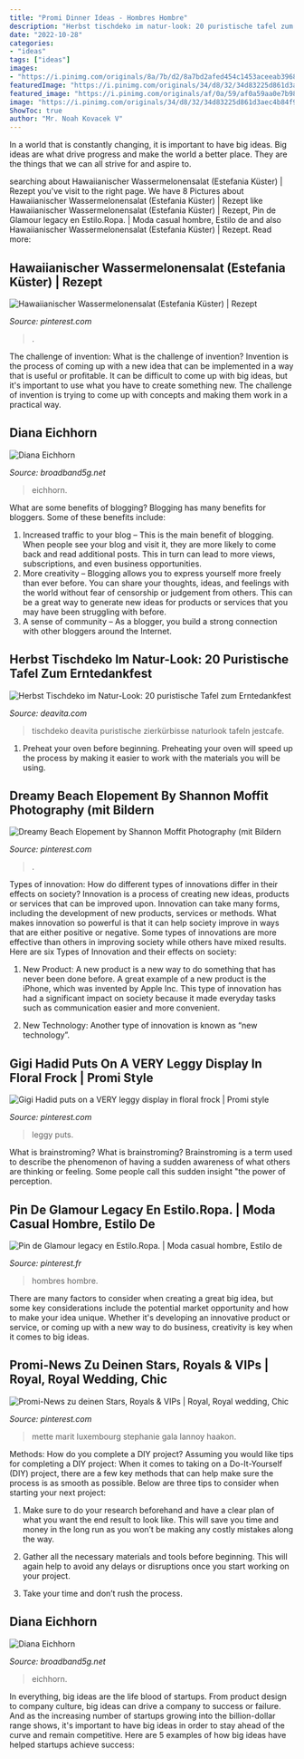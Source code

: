 ```yaml
---
title: "Promi Dinner Ideas - Hombres Hombre"
description: "Herbst tischdeko im natur-look: 20 puristische tafel zum erntedankfest"
date: "2022-10-28"
categories:
- "ideas"
tags: ["ideas"]
images:
- "https://i.pinimg.com/originals/8a/7b/d2/8a7bd2afed454c1453aceeab39682c9c.jpg"
featuredImage: "https://i.pinimg.com/originals/34/d8/32/34d83225d861d3aec4b84f922bd8d7e0.jpg"
featured_image: "https://i.pinimg.com/originals/af/0a/59/af0a59aa0e7b9862aafd59d24abb1e92.jpg"
image: "https://i.pinimg.com/originals/34/d8/32/34d83225d861d3aec4b84f922bd8d7e0.jpg"
ShowToc: true
author: "Mr. Noah Kovacek V"
---
```



In a world that is constantly changing, it is important to have big ideas. Big ideas are what drive progress and make the world a better place. They are the things that we can all strive for and aspire to.

	

		
searching about Hawaiianischer Wassermelonensalat (Estefania Küster) | Rezept you've visit to the right page. We have 8 Pictures about Hawaiianischer Wassermelonensalat (Estefania Küster) | Rezept like Hawaiianischer Wassermelonensalat (Estefania Küster) | Rezept, Pin de Glamour legacy en Estilo.Ropa. | Moda casual hombre, Estilo de and also Hawaiianischer Wassermelonensalat (Estefania Küster) | Rezept. Read more:
		
    
## Hawaiianischer Wassermelonensalat (Estefania Küster) | Rezept

<img loading=lazy src="https://i.pinimg.com/originals/34/d8/32/34d83225d861d3aec4b84f922bd8d7e0.jpg" onerror="this.onerror=null;this.src='https://tse2.mm.bing.net/th?id=OIP.BtNldRRnLGFshxIghnnZTgAAAA&amp;pid=15.1';" alt="Hawaiianischer Wassermelonensalat (Estefania Küster) | Rezept">

_Source: pinterest.com_

>. 

	

The challenge of invention: What is the challenge of invention?
Invention is the process of coming up with a new idea that can be implemented in a way that is useful or profitable. It can be difficult to come up with big ideas, but it's important to use what you have to create something new. The challenge of invention is trying to come up with concepts and making them work in a practical way.

    
## Diana Eichhorn

<img loading=lazy src="https://i.pinimg.com/originals/4e/ab/c1/4eabc1b8079b2bb049d392a75edc3e4e.jpg" onerror="this.onerror=null;this.src='https://tse1.mm.bing.net/th?id=OIP.4hWRSSLmbVa0qs_i3tA4fAHaND&amp;pid=15.1';" alt="Diana Eichhorn">

_Source: broadband5g.net_

>eichhorn. 

	

What are some benefits of blogging?
Blogging has many benefits for bloggers. Some of these benefits include: 
1. Increased traffic to your blog – This is the main benefit of blogging. When people see your blog and visit it, they are more likely to come back and read additional posts. This in turn can lead to more views, subscriptions, and even business opportunities. 
2. More creativity – Blogging allows you to express yourself more freely than ever before. You can share your thoughts, ideas, and feelings with the world without fear of censorship or judgement from others. This can be a great way to generate new ideas for products or services that you may have been struggling with before. 
3. A sense of community – As a blogger, you build a strong connection with other bloggers around the Internet.

    
## Herbst Tischdeko Im Natur-Look: 20 Puristische Tafel Zum Erntedankfest

<img loading=lazy src="https://deavita.com/wp-content/uploads/2018/08/Herbst-Tischdeko-Natur-Zierkürbisse-Granatapfel-weiße-Kerzen.jpg" onerror="this.onerror=null;this.src='https://tse4.mm.bing.net/th?id=OIP.no8AeSU1RZ0XNxKWwLc7HwHaE8&amp;pid=15.1';" alt="Herbst Tischdeko im Natur-Look: 20 puristische Tafel zum Erntedankfest">

_Source: deavita.com_

>tischdeko deavita puristische zierkürbisse naturlook tafeln jestcafe. 

	

1. Preheat your oven before beginning. Preheating your oven will speed up the process by making it easier to work with the materials you will be using.

    
## Dreamy Beach Elopement By Shannon Moffit Photography (mit Bildern

<img loading=lazy src="https://i.pinimg.com/736x/20/f3/31/20f3315d75cdefbe89a6accb715553d2--beach-elopement-photography-ideas.jpg" onerror="this.onerror=null;this.src='https://tse2.mm.bing.net/th?id=OIP.d8eMnxnvSLqkFZzZj6HK2gHaKE&amp;pid=15.1';" alt="Dreamy Beach Elopement by Shannon Moffit Photography (mit Bildern">

_Source: pinterest.com_

>. 

	

Types of innovation: How do different types of innovations differ in their effects on society?
Innovation is a process of creating new ideas, products or services that can be improved upon. Innovation can take many forms, including the development of new products, services or methods. What makes innovation so powerful is that it can help society improve in ways that are either positive or negative. Some types of innovations are more effective than others in improving society while others have mixed results. Here are six Types of Innovation and their effects on society: 
1) New Product: A new product is a new way to do something that has never been done before. A great example of a new product is the iPhone, which was invented by Apple Inc. This type of innovation has had a significant impact on society because it made everyday tasks such as communication easier and more convenient. 

2) New Technology: Another type of innovation is known as “new technology”.

    
## Gigi Hadid Puts On A VERY Leggy Display In Floral Frock | Promi Style

<img loading=lazy src="https://i.pinimg.com/originals/af/0a/59/af0a59aa0e7b9862aafd59d24abb1e92.jpg" onerror="this.onerror=null;this.src='https://tse3.mm.bing.net/th?id=OIP.VDuTe9ceWu3Od7cEALphQQHaKO&amp;pid=15.1';" alt="Gigi Hadid puts on a VERY leggy display in floral frock | Promi style">

_Source: pinterest.com_

>leggy puts. 

	

What is brainstroming?
What is brainstroming? Brainstroming is a term used to describe the phenomenon of having a sudden awareness of what others are thinking or feeling. Some people call this sudden insight "the power of perception.

    
## Pin De Glamour Legacy En Estilo.Ropa. | Moda Casual Hombre, Estilo De

<img loading=lazy src="https://i.pinimg.com/originals/e3/e7/6b/e3e76b1dcfa4bb9fd68ef804915d8547.jpg" onerror="this.onerror=null;this.src='https://tse3.mm.bing.net/th?id=OIP.GbweVELaVUkGxsp06LgXEAHaNK&amp;pid=15.1';" alt="Pin de Glamour legacy en Estilo.Ropa. | Moda casual hombre, Estilo de">

_Source: pinterest.fr_

>hombres hombre. 

	

There are many factors to consider when creating a great big idea, but some key considerations include the potential market opportunity and how to make your idea unique. Whether it's developing an innovative product or service, or coming up with a new way to do business, creativity is key when it comes to big ideas.

    
## Promi-News Zu Deinen Stars, Royals &amp; VIPs | Royal, Royal Wedding, Chic

<img loading=lazy src="https://i.pinimg.com/originals/8a/7b/d2/8a7bd2afed454c1453aceeab39682c9c.jpg" onerror="this.onerror=null;this.src='https://tse3.mm.bing.net/th?id=OIP.vjGa-jI4BvnVZjj2vaGJIgAAAA&amp;pid=15.1';" alt="Promi-News zu deinen Stars, Royals &amp; VIPs | Royal, Royal wedding, Chic">

_Source: pinterest.com_

>mette marit luxembourg stephanie gala lannoy haakon. 

	

Methods: How do you complete a DIY project?
Assuming you would like tips for completing a DIY project: 
When it comes to taking on a Do-It-Yourself (DIY) project, there are a few key methods that can help make sure the process is as smooth as possible. Below are three tips to consider when starting your next project:

1. Make sure to do your research beforehand and have a clear plan of what you want the end result to look like. This will save you time and money in the long run as you won’t be making any costly mistakes along the way.

2. Gather all the necessary materials and tools before beginning. This will again help to avoid any delays or disruptions once you start working on your project.

3. Take your time and don’t rush the process.

    
## Diana Eichhorn

<img loading=lazy src="https://i.pinimg.com/originals/9f/b9/6b/9fb96b3ab7fda2b3b4b4d6ffbc67511c.jpg" onerror="this.onerror=null;this.src='https://tse4.mm.bing.net/th?id=OIP.yAutizubmlFnB6E1fE4xEwHaNK&amp;pid=15.1';" alt="Diana Eichhorn">

_Source: broadband5g.net_

>eichhorn. 

	

In everything, big ideas are the life blood of startups. From product design to company culture, big ideas can drive a company to success or failure. And as the increasing number of startups growing into the billion-dollar range shows, it's important to have big ideas in order to stay ahead of the curve and remain competitive. Here are 5 examples of how big ideas have helped startups achieve success: 
